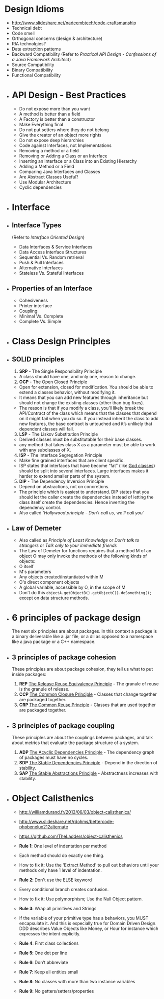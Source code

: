 # Design Idioms

* http://www.slideshare.net/nadeembtech/code-craftsmanship
* Technical debt
* Code smell
* Orthogonal concerns (design & architecture)
* RIA technolgies?
* Data extraction patterns
* Backward Compatibility (Refer to *Practical API Design - Confessions of a Java Framework Architect*)
* Source Compatibility
* Binary Compatibility
* Functional Compatibility
- # API Design - Best Practices
  
  * Do not expose more than you want
  * A method is better than a field
  * A Factory is better than a constructor
  * Make Everything final
  * Do not put setters where they do not belong
  * Give the creator of an object more rights
  * Do not expose deep hierarchies
  * Code against Interfaces, not Implementations
  * Removing a method or a field
  * Removing or Adding a Class or an Interface
  * Inserting an Interface or a Class into an Existing Hierarchy
  * Adding a Method or a Field
  * Comparing Java Interfaces and Classes
  * Are Abstract Classes Useful?
  * Use Modular Architecture
  * Cyclic dependencies
- # Interface
- ## Interface Types
  
  (Refer to *Interface Oriented Design*)
  
  * Data Interfaces & Service Interfaces
  * Data Access Interface Structures
  * Sequential Vs. Random retrieval
  * Push & Pull Interfaces
  * Alternative Interfaces
  * Stateless Vs. Stateful Interfaces
- ## Properties of an Interface
  
  * Cohesiveness
  * Printer interface
  * Coupling
  * Minimal Vs. Complete
  * Complete Vs. Simple
- # Class Design Principles
- ## SOLID principles
  
  1. **SRP** - The Single Responsibility Principle
  * A class should have one, and only one, reason to change.
  2. **OCP** - The Open Closed Principle 
  * Open for extension, closed for modification. You should be able to extend a classes behavior, without modifying it.
  * It means that you can add new features through inheritance but should not change the existing classes (other than bug fixes). 
  * The reason is that if you modify a class, you’ll likely break the API/Contract of the class which means that the classes that depend on it might fail when you do so. If you instead inherit the class to add new features, the base contract is untouched and it’s unlikely that dependent classes will fail.
  3. **LSP** - The Liskov Substitution Principle
  * Derived classes must be substitutable for their base classes.
  * any method that takes class X as a parameter must be able to work with any subclasses of X.
  4. **ISP** - The Interface Segregation Principle
  * Make fine grained interfaces that are client specific.
  * ISP states that interfaces that have become “fat” (like [God classes](https://en.wikipedia.org/wiki/God_object)) should be split into several interfaces. Large interfaces makes it harder to extend smaller parts of the system.
  5. **DIP** - The Dependency Inversion Principle
  * Depend on abstractions, not on concretions.
  * The principle which is easiest to understand. DIP states that you should let the caller create the dependencies instead of letting the class itself create the dependencies. Hence inverting the dependency control.
  * Also called '*Hollywood principle - Don't call us, we'll call you*'
- ## Law of Demeter
  
  * Also called as *Principle of Least Knowledge* or *Don't talk to strangers* or *Talk only to your immediate friends*
  * The Law of Demeter for functions requires that a method M of an object O may only invoke the methods of the following kinds of objects:
  * O itself
  * M's parameters
  * Any objects created/instantiated within M
  * O's direct component objects
  * A global variable, accessible by O, in the scope of M
  * Don't do this `objectA.getObjectB().getObjectC().doSomething();` except on data structure methods.
- # 6 principles of package design
  
  The next six principles are about packages. In this context a package is a binary deliverable like a .jar file, or a dll as opposed to a namespace like a java package or a C++ namespace.
- ## 3 principles of package cohesion
  
  These principles are about package cohesion, they tell us what to put inside packages:
  
  1. **REP** [The Release Reuse Equivalency Principle](http://docs.google.com/a/cleancoder.com/viewer?a=v&pid=explorer&chrome=true&srcid=0BwhCYaYDn8EgOGM2ZGFhNmYtNmE4ZS00OGY5LWFkZTYtMjE0ZGNjODQ0MjEx&hl=en) - The granule of reuse is the granule of release.
  2. **CCP** [The Common Closure Principle](http://docs.google.com/a/cleancoder.com/viewer?a=v&pid=explorer&chrome=true&srcid=0BwhCYaYDn8EgOGM2ZGFhNmYtNmE4ZS00OGY5LWFkZTYtMjE0ZGNjODQ0MjEx&hl=en) - Classes that change together are packaged together.
  3. **CRP** [The Common Reuse Principle](http://docs.google.com/a/cleancoder.com/viewer?a=v&pid=explorer&chrome=true&srcid=0BwhCYaYDn8EgOGM2ZGFhNmYtNmE4ZS00OGY5LWFkZTYtMjE0ZGNjODQ0MjEx&hl=en) - Classes that are used together are packaged together.
- ## 3 principles of package coupling
  
  These principles are about the couplings between packages, and talk about metrics that evaluate the package structure of a system.
  
  1. **ADP** [The Acyclic Dependencies Principle](http://docs.google.com/a/cleancoder.com/viewer?a=v&pid=explorer&chrome=true&srcid=0BwhCYaYDn8EgOGM2ZGFhNmYtNmE4ZS00OGY5LWFkZTYtMjE0ZGNjODQ0MjEx&hl=en) - The dependency graph of packages must have no cycles.
  2. **SDP** [The Stable Dependencies Principle](http://docs.google.com/a/cleancoder.com/viewer?a=v&pid=explorer&chrome=true&srcid=0BwhCYaYDn8EgZjI3OTU4ZTAtYmM4Mi00MWMyLTgxN2YtMzk5YTY1NTViNTBh&hl=en) - Depend in the direction of stability.
  3. **SAP** [The Stable Abstractions Principle](http://docs.google.com/a/cleancoder.com/viewer?a=v&pid=explorer&chrome=true&srcid=0BwhCYaYDn8EgZjI3OTU4ZTAtYmM4Mi00MWMyLTgxN2YtMzk5YTY1NTViNTBh&hl=en) - Abstractness increases with stability.
- # Object Calisthenics
  
  * http://williamdurand.fr/2013/06/03/object-calisthenics/
  * http://www.slideshare.net/rdohms/bettercode-phpbenelux212alternate
  * https://github.com/TheLadders/object-calisthenics
  
  * **Rule 1**: One level of indentation per method
  * Each method should do exactly one thing. 
  * How to fix it: Use the 'Extract Method' to pull out behaviors until your methods only have 1 level of indentation.
  * **Rule 2**: Don't use the ELSE keyword
  * Every conditional branch creates confusion.
  * How to fix it: Use polymorphism; Use the Null Object pattern.
  * **Rule 3**: Wrap all primitives and Strings
  * If the variable of your primitive type has a behaviors, you MUST encapsulate it. And this is especially true for Domain Driven Design. DDD describes Value Objects like Money, or Hour for instance which expresses the intent explicitly.
  * **Rule 4**: First class collections
  * **Rule 5**: One dot per line
  * **Rule 6**: Don’t abbreviate
  * **Rule 7**: Keep all entities small
  * **Rule 8**: No classes with more than two instance variables
  * **Rule 9**: No getters/setters/properties